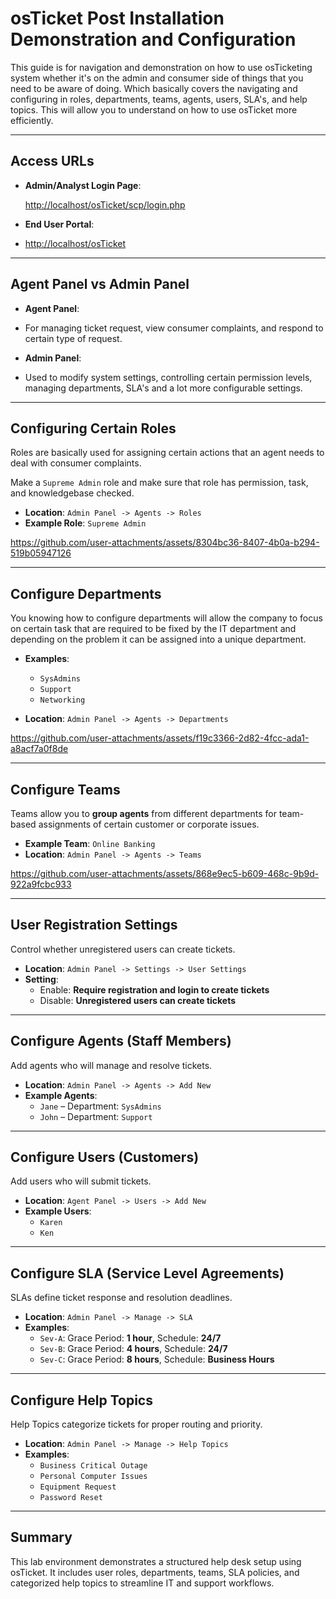 # osTicket Post Installation Demonstration and Configuration


This guide is for navigation and demonstration on how to use osTicketing system whether it's on the admin and consumer side of things that you need to be aware of doing. Which basically covers the navigating and configuring in roles, departments, teams, agents, users, SLA's, and help topics. This will allow you to understand on how to use osTicket more efficiently.


---

## Access URLs

- **Admin/Analyst Login Page**:

  [http://localhost/osTicket/scp/login.php](http://localhost/osTicket/scp/login.php)

  
- **End User Portal**:


- [http://localhost/osTicket](http://localhost/osTicket)


---


## Agent Panel vs Admin Panel

- **Agent Panel**:


- For managing ticket request, view consumer complaints, and respond to certain type of request.

  
- **Admin Panel**:


- Used to modify system settings, controlling certain permission levels, managing departments, SLA's and a lot more configurable settings.


---

## Configuring Certain Roles

Roles are basically used for assigning certain actions that an agent needs to deal with consumer complaints.


Make a `Supreme Admin` role and make sure that role has permission, task, and knowledgebase checked.
- **Location**: `Admin Panel -> Agents -> Roles`
- **Example Role**: `Supreme Admin`


https://github.com/user-attachments/assets/8304bc36-8407-4b0a-b294-519b05947126


---

## Configure Departments

You knowing how to configure departments will allow the company to focus on certain task that are required to be fixed by the IT department and depending on the problem it can be assigned into a unique department.

- **Examples**:
  - `SysAdmins`
  - `Support`
  - `Networking`

- **Location**: `Admin Panel -> Agents -> Departments`


https://github.com/user-attachments/assets/f19c3366-2d82-4fcc-ada1-a8acf7a0f8de


---

## Configure Teams

Teams allow you to **group agents** from different departments for team-based assignments of certain customer or corporate issues.
- **Example Team**: `Online Banking`
- **Location**: `Admin Panel -> Agents -> Teams`


https://github.com/user-attachments/assets/868e9ec5-b609-468c-9b9d-922a9fcbc933


---

## User Registration Settings

Control whether unregistered users can create tickets.

- **Location**: `Admin Panel -> Settings -> User Settings`
- **Setting**:
  - Enable: **Require registration and login to create tickets**
  - Disable: **Unregistered users can create tickets**

---

## Configure Agents (Staff Members)

Add agents who will manage and resolve tickets.

- **Location**: `Admin Panel -> Agents -> Add New`
- **Example Agents**:
  - `Jane` – Department: `SysAdmins`
  - `John` – Department: `Support`

---

## Configure Users (Customers)

Add users who will submit tickets.

- **Location**: `Agent Panel -> Users -> Add New`
- **Example Users**:
  - `Karen`
  - `Ken`

---

## Configure SLA (Service Level Agreements)

SLAs define ticket response and resolution deadlines.

- **Location**: `Admin Panel -> Manage -> SLA`
- **Examples**:
  - `Sev-A`: Grace Period: **1 hour**, Schedule: **24/7**
  - `Sev-B`: Grace Period: **4 hours**, Schedule: **24/7**
  - `Sev-C`: Grace Period: **8 hours**, Schedule: **Business Hours**

---

## Configure Help Topics

Help Topics categorize tickets for proper routing and priority.

- **Location**: `Admin Panel -> Manage -> Help Topics`
- **Examples**:
  - `Business Critical Outage`
  - `Personal Computer Issues`
  - `Equipment Request`
  - `Password Reset`

---

## Summary

This lab environment demonstrates a structured help desk setup using osTicket. It includes user roles, departments, teams, SLA policies, and categorized help topics to streamline IT and support workflows.
